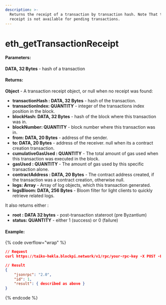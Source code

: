 ```yaml
---
description: >-
  Returns the receipt of a transaction by transaction hash. Note That the
  receipt is not available for pending transactions.
---
```


# eth\_getTransactionReceipt

#### **Parameters:**

**DATA, 32 Bytes** - hash of a transaction

#### **Returns:**

**Object** - A transaction receipt object, or null when no receipt was found:

* **transactionHash : DATA, 32 Bytes** - hash of the transaction.
* **transactionIndex: QUANTITY** - integer of the transactions index position in the block.
* **blockHash: DATA, 32 Bytes** - hash of the block where this transaction was in.
* **blockNumber: QUANTITY** - block number where this transaction was in.
* **from: DATA, 20 Bytes** - address of the sender.
* **to: DATA, 20 Bytes** - address of the receiver. null when its a contract creation transaction.
* **cumulativeGasUsed : QUANTITY** - The total amount of gas used when this transaction was executed in the block.
* **gasUsed : QUANTITY** - The amount of gas used by this specific transaction alone.
* **contractAddress : DATA, 20 Bytes** - The contract address created, if the transaction was a contract creation, otherwise null.
* **logs: Array** - Array of log objects, which this transaction generated.
* **logsBloom: DATA, 256 Bytes** - Bloom filter for light clients to quickly retrieve related logs.

It also returns either :

* **root : DATA 32 bytes** - post-transaction stateroot (pre Byzantium)
* **status: QUANTITY** - either 1 (success) or 0 (failure)

#### Example:

{% code overflow="wrap" %}
```json
// Request
curl https://taiko-hekla.blockpi.network/v1/rpc/your-rpc-key -X POST -H "Content-Type: application/json" --data '{"jsonrpc":"2.0","method":"eth_getTransactionReceipt","params":["0xee078aa1c5c8d8dff9f7b2d9bd0b61f90625e119f3a2418b6248db11e301e8af"],"id":1}'

// Result
{
    "jsonrpc": "2.0",
    "id": 1,
    "result": { described as above }
}
```
{% endcode %}
